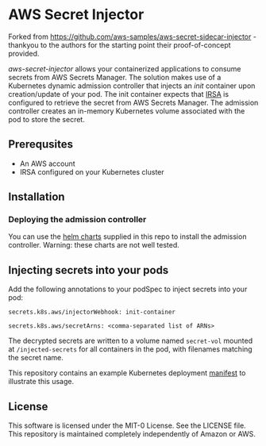 # AWS Secret Injector

Forked from https://github.com/aws-samples/aws-secret-sidecar-injector - thankyou to the authors for the starting point their proof-of-concept provided.

_aws-secret-injector_ allows your containerized applications to consume secrets from AWS Secrets Manager. The solution makes use of a Kubernetes dynamic admission controller that injects an _init_ container upon creation/update of your pod. The init container expects that [IRSA](https://docs.aws.amazon.com/eks/latest/userguide/iam-roles-for-service-accounts.html) is configured to retrieve the secret from AWS Secrets Manager. The admission controller creates an in-memory Kubernetes volume associated with the pod to store the secret.

## Prerequsites 
- An AWS account
- IRSA configured on your Kubernetes cluster

## Installation

### Deploying the admission controller

You can use the [helm charts](https://github.com/ecrousseau/aws-secret-injector/tree/master/manifests/helm) supplied in this repo to install the admission controller. Warning: these charts are not well tested. 

## Injecting secrets into your pods

Add the following annotations to your podSpec to inject secrets into your pod:

  ```secrets.k8s.aws/injectorWebhook: init-container```

  ```secrets.k8s.aws/secretArns: <comma-separated list of ARNs>```
  
The decrypted secrets are written to a volume named `secret-vol` mounted at `/injected-secrets` for all containers in the pod, with filenames matching the secret name. 

This repository contains an example Kubernetes deployment [manifest](https://github.com/ecrousseau/aws-secret-injector/blob/master/manifests/examples/webserver.yaml) to illustrate this usage.

## License

This software is licensed under the MIT-0 License. See the LICENSE file. This repository is maintained completely independently of Amazon or AWS.
